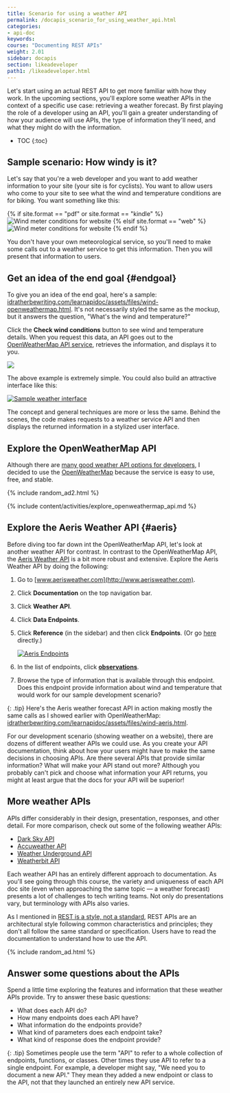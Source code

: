 ```yaml
---
title: Scenario for using a weather API
permalink: /docapis_scenario_for_using_weather_api.html
categories:
- api-doc
keywords:
course: "Documenting REST APIs"
weight: 2.01
sidebar: docapis
section: likeadeveloper
path1: /likeadeveloper.html
---
```


Let's start using an actual REST API to get more familiar with how they work. In the upcoming sections, you'll explore some weather APIs in the context of a specific use case: retrieving a weather forecast. By first playing the role of a developer using an API, you'll gain a greater understanding of how your audience will use APIs, the type of information they'll need, and what they might do with the information.

* TOC
{:toc}

## Sample scenario: How windy is it?

Let's say that you're a web developer and you want to add weather information to your site (your site is for cyclists). You want to allow users who come to your site to see what the wind and temperature conditions are for biking. You want something like this:

{% if site.format == "pdf" or site.format == "kindle" %}
<img class="small" src="images/restapi_windycall.png" alt="Wind meter conditions for website" />
{% elsif site.format == "web" %}
<img class="small" src="images/restapi_windycall.svg" alt="Wind meter conditions for website" />
{% endif %}

You don't have your own meteorological service, so you'll need to make some calls out to a weather service to get this information. Then you will present that information to users.

## Get an idea of the end goal {#endgoal}

To give you an idea of the end goal, here's a sample: [idratherbewriting.com/learnapidoc/assets/files/wind-openweathermap.html](https://idratherbewriting.com/learnapidoc/assets/files/wind-openweathermap.html). It's not necessarily styled the same as the mockup, but it answers the question, "What's the wind and temperature?"

Click the **Check wind conditions** button to see wind and temperature details. When you request this data, an API goes out to the [OpenWeatherMap API service](https://openweathermap.org/api), retrieves the information, and displays it to you.

<a target="\_blank" href="https://idratherbewriting.com/learnapidoc/assets/files/wind-openweathermap.html" class="noExtIcon"><img src="images/checkwindconditions.png" class="medium" /></a>

The above example is extremely simple. You could also build an attractive interface like this:

<a class="noCrossRef" href="https://weather.yahoo.com/united-states/california/santa-clara-2488836/" class="noExtIcon"><img class="medium" src="images/attractiveinterfaceweather.png" alt="Sample weather interface" /></a>

The concept and general techniques are more or less the same. Behind the scenes, the code makes requests to a weather service API and then displays the returned information in a stylized user interface.

## Explore the OpenWeatherMap API

Although there are [many good weather API options for developers](https://superdevresources.com/weather-forecast-api-for-developing-apps/), I decided to use the [OpenWeatherMap](https://openweathermap.org) because the service is easy to use, free, and stable.

{% include random_ad2.html %}

{% include content/activities/explore_openweathermap_api.md %}

## Explore the Aeris Weather API {#aeris}

Before diving too far down int the OpenWeatherMap API, let's look at another weather API for contrast. In contrast to the OpenWeatherMap API, the [Aeris Weather API](http://www.aerisweather.com/) is a bit more robust and extensive. Explore the Aeris Weather API by doing the following:

1. Go to [www.aerisweather.com](http://www.aerisweather.com).
2. Click **Documentation** on the top navigation bar.  
3. Click **Weather API**.
4. Click **Data Endpoints**.
3. Click **Reference** (in the sidebar) and then click **Endpoints**. (Or go [here](https://www.aerisweather.com/support/docs/api/reference/endpoints/) directly.)

	<a class="noCrossRef" href="http://www.aerisweather.com/support/docs/api/reference/endpoints/" class="noExtIcon"><img class="medium" src="images/aerisendpoints.png" alt="Aeris Endpoints" /></a>

4. In the list of endpoints, click **[observations](https://www.aerisweather.com/support/docs/api/reference/endpoints/observations/)**.
5. Browse the type of information that is available through this endpoint. Does this endpoint provide information about wind and temperature that would work for our sample development scenario?

{: .tip}
Here's the Aeris weather forecast API in action making mostly the same calls as I showed earlier with OpenWeatherMap: <a href="https://idratherbewriting.com/learnapidoc/assets/files/wind-aeris.html" alt="Aeris example">idratherbewriting.com/learnapidoc/assets/files/wind-aeris.html</a>.

For our development scenario (showing weather on a website), there are dozens of different weather APIs we could use. As you create your API documentation, think about how your users might have to make the same decisions in choosing APIs. Are there several APIs that provide similar information? What will make your API stand out more? Although you probably can't pick and choose what information your API returns, you might at least argue that the docs for your API will be superior!

## More weather APIs

APIs differ considerably in their design, presentation, responses, and other detail. For more comparison, check out some of the following weather APIs:

* [Dark Sky API](https://darksky.net/dev)
* [Accuweather API](https://developer.accuweather.com/)
* [Weather Underground API](https://www.wunderground.com/weather/api/)
* [Weatherbit API](https://www.weatherbit.io/api)

Each weather API has an entirely different approach to documentation. As you'll see going through this course, the variety and uniqueness of each API doc site (even when approaching the same topic &mdash; a weather forecast) presents a lot of challenges to tech writing teams. Not only do presentations vary, but terminology with APIs also varies.

As I mentioned in [REST is a style, not a standard](docapis_what_is_a_rest_api.html#rest-is-a-style-not-a-standard), REST APIs are an architectural style following common characteristics and principles; they don't all follow the same standard or specification. Users have to read the documentation to understand how to use the API.

{% include random_ad.html %}

## <i class="fa fa-user-circle"></i> Answer some questions about the APIs

Spend a little time exploring the features and information that these weather APIs provide. Try to answer these basic questions:

* What does each API do?
* How many endpoints does each API have?
* What information do the endpoints provide?
* What kind of parameters does each endpoint take?
* What kind of response does the endpoint provide?

{: .tip}
Sometimes people use the term \"API\" to refer to a whole collection of endpoints, functions, or classes. Other times they use API to refer to a single endpoint. For example, a developer might say, \"We need you to document a new API.\" They mean they added a new endpoint or class to the API, not that they launched an entirely new API service.
